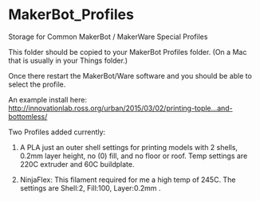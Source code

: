 # MakerBot_Profiles
Storage for Common MakerBot / MakerWare Special Profiles

This folder should be copied to your MakerBot Profiles folder. (On a Mac that is usually in your Things folder.) 

Once there restart the MakerBot/Ware software and you should be able to select the profile.

An example install here: http://innovationlab.ross.org/urban/2015/03/02/printing-tople…and-bottomless/


Two Profiles added currently:
1. A PLA just an outer shell settings for printing models with 2 shells, 0.2mm layer height, no (0) fill, and no floor or roof. Temp settings are 220C extruder and 60C buildplate. 

2. NinjaFlex: This filament required for me a high temp of 245C. The settings are Shell:2, Fill:100, Layer:0.2mm . 
